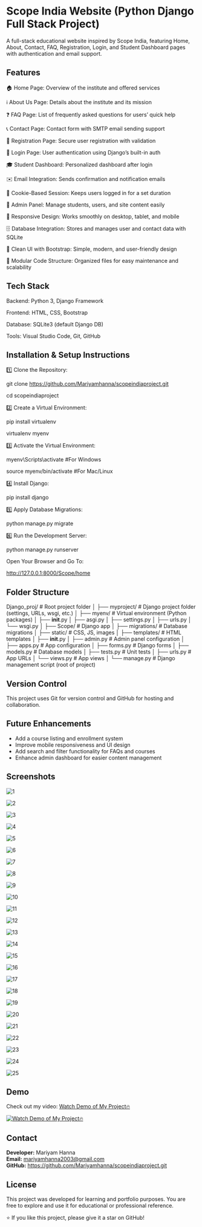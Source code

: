 
# Scope India Website (Python Django Full Stack Project)

A full-stack educational website inspired by Scope India, featuring Home, About, Contact, FAQ, Registration, Login, and Student Dashboard pages with authentication and email support.




## Features
🏠 Home Page: Overview of the institute and offered services

ℹ️ About Us Page: Details about the institute and its mission

❓ FAQ Page: List of frequently asked questions for users’ quick help

📞 Contact Page: Contact form with SMTP email sending support

🧾 Registration Page: Secure user registration with validation

🔐 Login Page: User authentication using Django’s built-in auth

🎓 Student Dashboard: Personalized dashboard after login

✉️ Email Integration: Sends confirmation and notification emails

🍪 Cookie-Based Session: Keeps users logged in for a set duration

🧮 Admin Panel: Manage students, users, and site content easily

📱 Responsive Design: Works smoothly on desktop, tablet, and mobile

🗄️ Database Integration: Stores and manages user and contact data with SQLite

🧰 Clean UI with Bootstrap: Simple, modern, and user-friendly design

🔧 Modular Code Structure: Organized files for easy maintenance and scalability


## Tech Stack
Backend: Python 3, Django Framework

Frontend: HTML, CSS, Bootstrap

Database: SQLite3 (default Django DB)

Tools: Visual Studio Code, Git, GitHub
## Installation & Setup Instructions
1️⃣ Clone the Repository:

git clone https://github.com/Mariyamhanna/scopeindiaproject.git

cd scopeindiaproject

2️⃣ Create a Virtual Environment:

pip install virtualenv

virtualenv myenv

3️⃣ Activate the Virtual Environment:

myenv\Scripts\activate #For Windows

source myenv/bin/activate #For Mac/Linux 

4️⃣ Install Django:

pip install django

5️⃣ Apply Database Migrations:

python manage.py migrate

6️⃣ Run the Development Server:

python manage.py runserver

Open Your Browser and Go To:

http://127.0.0.1:8000/Scope/home



## Folder Structure
Django_proj/                     # Root project folder
│
├── myproject/                   # Django project folder (settings, URLs, wsgi, etc.)
│   ├── myenv/                   # Virtual environment (Python packages)
│   ├── __init__.py
│   ├── asgi.py
│   ├── settings.py
│   ├── urls.py
│   └── wsgi.py
│
├── Scope/                       # Django app
│   ├── migrations/              # Database migrations
│   ├── static/                  # CSS, JS, images
│   ├── templates/               # HTML templates
│   ├── __init__.py
│   ├── admin.py                 # Admin panel configuration
│   ├── apps.py                  # App configuration
│   ├── forms.py                 # Django forms
│   ├── models.py                # Database models
│   ├── tests.py                 # Unit tests
│   ├── urls.py                  # App URLs
│   └── views.py                 # App views
│
└── manage.py                     # Django management script (root of project)
## Version Control
This project uses Git for version control and GitHub for hosting and collaboration.

## Future Enhancements
- Add a course listing and enrollment system  
- Improve mobile responsiveness and UI design  
- Add search and filter functionality for FAQs and courses  
- Enhance admin dashboard for easier content management

## Screenshots

![1](https://github.com/user-attachments/assets/2a9543b0-8684-4cfa-9a7c-2e6d28458fc1)

![2](https://github.com/user-attachments/assets/75e762e9-0d5a-46f7-92f1-aeaf41b61713)

![3](https://github.com/user-attachments/assets/50910b7f-9143-45ec-8493-af016da95960)

![4](https://github.com/user-attachments/assets/2752eff4-42b2-48fa-a201-9ba11763e844)

![5](https://github.com/user-attachments/assets/b9aa70db-8487-4710-9bc5-88e4d6012989)

![6](https://github.com/user-attachments/assets/f5191f60-f36d-4f67-81e2-1533bf4be809)

![7](https://github.com/user-attachments/assets/8e7917d5-a8ad-4d14-ae77-725e70318e62)

![8](https://github.com/user-attachments/assets/e9696f20-34a4-44bc-8f1a-f5edec4eedae)

![9](https://github.com/user-attachments/assets/2da01a0c-686d-4c49-921d-18b7d59dbea4)

![10](https://github.com/user-attachments/assets/63659d11-560f-4ddc-8519-2173eb088208)

![11](https://github.com/user-attachments/assets/421a86b5-c18f-4243-8f08-2c3fd46afb80)

![12](https://github.com/user-attachments/assets/1c036912-8159-4096-a47f-e885843c372b)

![13](https://github.com/user-attachments/assets/54c75228-e46e-415d-924a-2de769135e25)

![14](https://github.com/user-attachments/assets/f4cadfa6-b07a-40d2-8059-97891a26ca9c)

![15](https://github.com/user-attachments/assets/beef971c-5f15-49bf-bcaa-3b05e04aa56f)

![16](https://github.com/user-attachments/assets/7169a3ac-3590-43b9-aa03-0dd6a0d12d95)

![17](https://github.com/user-attachments/assets/831253a6-4dec-4efa-9b22-fda7907ad930)

![18](https://github.com/user-attachments/assets/53a491c9-2a03-478b-8c22-1cf2a2ddd0be)

![19](https://github.com/user-attachments/assets/3dae5617-2fdf-4b24-8cd7-1f8f6b05616f)

![20](https://github.com/user-attachments/assets/8ec656ce-4697-41bf-9f24-fba4e671be17)

![21](https://github.com/user-attachments/assets/3b010294-510a-4f51-af36-21d574d2d7a1)

![22](https://github.com/user-attachments/assets/b8682ed9-a761-4190-be5f-76793babd291)

![23](https://github.com/user-attachments/assets/ee0a9747-be0a-4c5f-be48-17834f01d7aa)

![24](https://github.com/user-attachments/assets/b5c413f0-1f57-4541-b8db-44439b8f2bc5)

![25](https://github.com/user-attachments/assets/6a808369-705c-4f21-99e7-934ab086862a)



## Demo

Check out my video: [Watch Demo of My Project🔥](https://youtu.be/cgFwYrm57g4)

[![Watch Demo of My Project🔥](https://img.youtube.com/vi/cgFwYrm57g4/0.jpg)](https://youtu.be/cgFwYrm57g4)

## Contact
**Developer:** Mariyam Hanna  
**Email:** mariyamhanna2003@gmail.com  
**GitHub:** https://github.com/Mariyamhanna/scopeindiaproject.git

## License
This project was developed for learning and portfolio purposes.
You are free to explore and use it for educational or professional reference.

⭐ If you like this project, please give it a star on GitHub!

